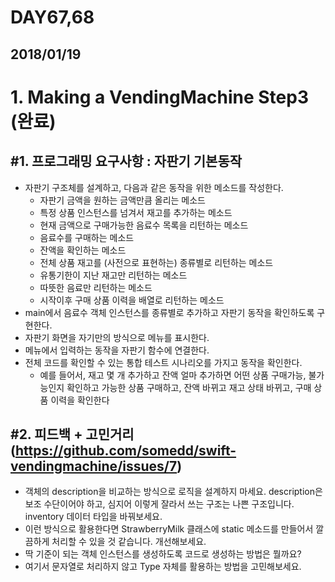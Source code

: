 # DAY67,68

## 2018/01/19

# 1. Making a VendingMachine Step3 (완료)

## #1. 프로그래밍 요구사항 : 자판기 기본동작
  - 자판기 구조체를 설계하고, 다음과 같은 동작을 위한 메소드를 작성한다.
    - 자판기 금액을 원하는 금액만큼 올리는 메소드
    - 특정 상품 인스턴스를 넘겨서 재고를 추가하는 메소드
    - 현재 금액으로 구매가능한 음료수 목록을 리턴하는 메소드
    - 음료수를 구매하는 메소드
    - 잔액을 확인하는 메소드
    - 전체 상품 재고를 (사전으로 표현하는) 종류별로 리턴하는 메소드
    - 유통기한이 지난 재고만 리턴하는 메소드
    - 따뜻한 음료만 리턴하는 메소드
    - 시작이후 구매 상품 이력을 배열로 리턴하는 메소드
  - main에서 음료수 객체 인스턴스를 종류별로 추가하고 자판기 동작을 확인하도록 구현한다.
  - 자판기 화면을 자기만의 방식으로 메뉴를 표시한다.
  - 메뉴에서 입력하는 동작을 자판기 함수에 연결한다.
  - 전체 코드를 확인할 수 있는 통합 테스트 시나리오를 가지고 동작을 확인한다.
    - 예를 들어서, 재고 몇 개 추가하고 잔액 얼마 추가하면 어떤 상품 구매가능, 불가능인지 확인하고 가능한 상품 구매하고, 잔액 바뀌고 재고 상태 바뀌고, 구매 상품 이력을 확인한다

## #2. 피드백 + 고민거리 (https://github.com/somedd/swift-vendingmachine/issues/7)
  - 객체의 description을 비교하는 방식으로 로직을 설계하지 마세요. description은 보조 수단이어야 하고, 심지어 이렇게 잘라서 쓰는 구조는 나쁜 구조입니다. inventory 데이터 타입을 바꿔보세요.
  - 이런 방식으로 활용한다면 StrawberryMilk 클래스에 static 메소드를 만들어서 깔끔하게 처리할 수 있을 것 같습니다. 개선해보세요.
  - 딱 기준이 되는 객체 인스턴스를 생성하도록 코드로 생성하는 방법은 뭘까요?
  - 여기서 문자열로 처리하지 않고 Type 자체를 활용하는 방법을 고민해보세요.
